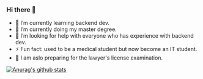 ### Hi there 👋

<!--
**YujieGeng/YujieGeng** is a ✨ _special_ ✨ repository because its `README.md` (this file) appears on your GitHub profile.

Here are some ideas to get you started:

- 🔭 I’m currently working on ...
- 🌱 I’m currently learning ...
- 👯 I’m looking to collaborate on ...
- 🤔 I’m looking for help with ...
- 💬 Ask me about ...
- 📫 How to reach me: ...
- 😄 Pronouns: ...
- ⚡ Fun fact: ...
-->
- 🌱 I’m currently learning backend dev.
- 🚀 I’m currently doing my master degree.
- 🤔 I’m looking for help with everyone who has experience with backend dev.
- ⚡ Fun fact: used to be a medical student but now become an IT student. 
- 👋 I am aslo preparing for the lawyer's license examination.

[![Anurag's github stats](https://github-readme-stats.vercel.app/api?username=YujieGeng&show_icons=true&theme=gruvbox)](https://github.com/anuraghazra/github-readme-stats)
